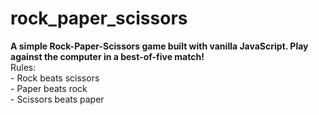 # rock_paper_scissors
**A simple Rock-Paper-Scissors game built with vanilla JavaScript. Play against the computer in a best-of-five match!**
<br> Rules: 
        <br> - Rock beats scissors
        <br> - Paper beats rock
        <br> - Scissors beats paper
